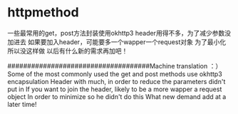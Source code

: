 # httpmethod

一些最常用的get，post方法封装使用okhttp3
header用得不多，为了减少参数没加进去
如果要加入header，可能要多一个wapper一个request对象
为了最小化所以没这样做
以后有什么新的需求再加吧！

####################################Machine translation ：）
Some of the most commonly used the get and post methods use okhttp3 encapsulation
Header with much, in order to reduce the parameters didn't put in
If you want to join the header, likely to be a more wapper a request object
In order to minimize so he didn't do this
What new demand add at a later time!


